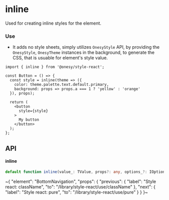 
# inline

Used for creating inline styles for the element.

### Use

- It adds no style sheets, simply utilizes `OnesyStyle` API, by providing the `OnesyStyle`, `OnesyTheme` instances in the background, to generate the CSS, that is usuable for element's style value.

```tsx
import { inline } from '@onesy/style-react';

const Button = () => {
  const style = inline(theme => ({
    color: theme.palette.text.default.primary,
    background: props => props.a === 1 ? 'yellow' : 'orange'
  }), props);

  return (
    <button
      style={style}
    >
      My button
    </button>
  );
};
```

## API

#### inline

```ts
default function inline(value_: TValue, props?: any, options_?: IOptions): any;
```


~{
  "element": "BottomNavigation",
  "props": {
    "previous": {
      "label": "Style react: className",
      "to": "/library/style-react/use/className"
    },
    "next": {
      "label": "Style react: pure",
      "to": "/library/style-react/use/pure"
    }
  }
}~
